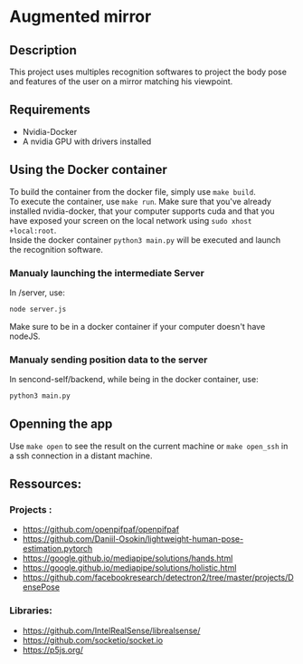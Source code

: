 # Augmented mirror

## Description

This project uses multiples recognition softwares to project the body
pose and features of the user on a mirror matching his viewpoint.

## Requirements

- Nvidia-Docker
- A nvidia GPU with drivers installed

## Using the Docker container

To build the container from the docker file, simply use `make build`.<br/>
To execute the container, use `make run`. Make sure that you've already
installed nvidia-docker, that your computer supports cuda and that you have exposed your screen on the local network
using `sudo xhost +local:root`.
<br/>
Inside the docker container `python3 main.py` will be executed and launch the recognition software.

### Manualy launching the intermediate Server

In /server, use:

```bash
node server.js
```

Make sure to be in a docker container if your computer doesn't have nodeJS.

### Manualy sending position data to the server

In sencond-self/backend, while being in the docker container, use:

```bash
python3 main.py
```

## Openning the app

Use `make open` to see the result on the current machine or `make open_ssh` in a ssh connection in a distant machine.

## Ressources:

### Projects :
- https://github.com/openpifpaf/openpifpaf
- https://github.com/Daniil-Osokin/lightweight-human-pose-estimation.pytorch
- https://google.github.io/mediapipe/solutions/hands.html
- https://google.github.io/mediapipe/solutions/holistic.html
- https://github.com/facebookresearch/detectron2/tree/master/projects/DensePose

### Libraries:
- https://github.com/IntelRealSense/librealsense/
- https://github.com/socketio/socket.io
- https://p5js.org/
